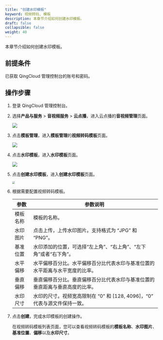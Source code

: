 ```yaml
---
title: "创建水印模板"
keyword: 视频转码, 模板
description: 本章节介绍如何创建水印模板。
draft: false
collapsible: false
weight: 40
---
```


本章节介绍如何创建水印模板。

## 前提条件

已获取 QingCloud 管理控制台的账号和密码。

## 操作步骤

1. 登录 QingCloud 管理控制台。

2. 选择**产品与服务** > **音视频服务** > **云点播**，进入云点播的**音视频管理**页面。

   ![](/audio_and_video/vod/_images/um_video_list.png)

3. 点击**模板管理**，进入**模板管理**的**视频转码模板**页面。

   ![](/audio_and_video/vod/_images/um_tempt_list.png)

4. 点击**水印模板**，进入**水印模板**页面。

   ![](/audio_and_video/vod/_images/um_watermark_list.png)

4. 点击**创建水印模板**，进入**创建水印模板**页面。

   <img src="/audio_and_video/vod/_images/um_water_list.png" style="zoom:50%;" />

5. 根据需要配置视频转码模板。

   | 参数     | 参数说明                                                     |
   | -------- | ------------------------------------------------------------ |
   | 模板名称 | 模板的名称。                                                 |
   | 水印图片 | 点击上传，上传水印图片。支持格式为 “JPG” 和 “PNG”。          |
   | 基准位置 | 水印添加的位置，可选择“左上角”、“右上角”、“左下角”或者“右下角”。 |
   | 水平偏移 | 水平偏移百分比。水平偏移百分比代表水印与基准位置的水平距离与水平宽度的比率。 |
   | 垂直偏移 | 垂直偏移百分比。垂直偏移百分比代表水印与基准位置的垂直距离与垂直高度的比率。 |
   | 水印尺寸 | 水印的尺寸。视频宽高限制在 “0” 和 [128, 4096]，“0” 代表与源文件保持一致。 |
   
6. 点击**创建**，完成水印模板的创建操作。

   在视频转码模板列表页面，您可以查看视频转码模板的**模板名称**、**水印图片**、**基准位置**、**偏移**以及**水印尺寸**。

